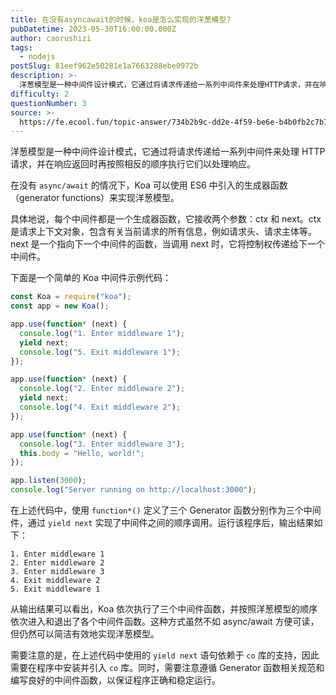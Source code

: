 ```yaml
---
title: 在没有asyncawait的时候，koa是怎么实现的洋葱模型?
pubDatetime: 2023-05-30T16:00:00.000Z
author: caorushizi
tags:
  - nodejs
postSlug: 81eef962e50281e1a7663288ebe0972b
description: >-
  洋葱模型是一种中间件设计模式，它通过将请求传递给一系列中间件来处理HTTP请求，并在响应返回时再按照相反的顺序执行它们以处理响应。在没有`async/await`的情况下，Koa可以使用ES6中引入的
difficulty: 2
questionNumber: 3
source: >-
  https://fe.ecool.fun/topic-answer/734b2b9c-dd2e-4f59-be6e-b4b0fb2c7b74?orderBy=updateTime&order=desc&tagId=18
---
```


洋葱模型是一种中间件设计模式，它通过将请求传递给一系列中间件来处理 HTTP 请求，并在响应返回时再按照相反的顺序执行它们以处理响应。

在没有 `async/await` 的情况下，Koa 可以使用 ES6 中引入的生成器函数（generator functions）来实现洋葱模型。

具体地说，每个中间件都是一个生成器函数，它接收两个参数：ctx 和 next。ctx 是请求上下文对象，包含有关当前请求的所有信息，例如请求头、请求主体等。next 是一个指向下一个中间件的函数，当调用 next 时，它将控制权传递给下一个中间件。

下面是一个简单的 Koa 中间件示例代码：

```javascript
const Koa = require("koa");
const app = new Koa();

app.use(function* (next) {
  console.log("1. Enter middleware 1");
  yield next;
  console.log("5. Exit middleware 1");
});

app.use(function* (next) {
  console.log("2. Enter middleware 2");
  yield next;
  console.log("4. Exit middleware 2");
});

app.use(function* (next) {
  console.log("3. Enter middleware 3");
  this.body = "Hello, world!";
});

app.listen(3000);
console.log("Server running on http://localhost:3000");
```

在上述代码中，使用 `function*()` 定义了三个 Generator 函数分别作为三个中间件，通过 `yield next` 实现了中间件之间的顺序调用。运行该程序后，输出结果如下：

    1. Enter middleware 1
    2. Enter middleware 2
    3. Enter middleware 3
    4. Exit middleware 2
    5. Exit middleware 1

从输出结果可以看出，Koa 依次执行了三个中间件函数，并按照洋葱模型的顺序依次进入和退出了各个中间件函数。这种方式虽然不如 async/await 方便可读，但仍然可以简洁有效地实现洋葱模型。

需要注意的是，在上述代码中使用的 `yield next` 语句依赖于 `co` 库的支持，因此需要在程序中安装并引入 `co` 库。同时，需要注意遵循 Generator 函数相关规范和编写良好的中间件函数，以保证程序正确和稳定运行。
